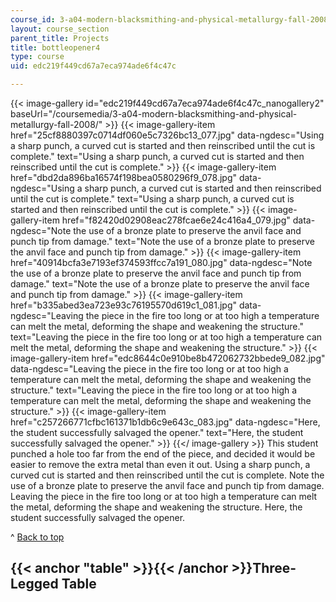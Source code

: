 ```yaml
---
course_id: 3-a04-modern-blacksmithing-and-physical-metallurgy-fall-2008
layout: course_section
parent_title: Projects
title: bottleopener4
type: course
uid: edc219f449cd67a7eca974ade6f4c47c

---
```


{{< image-gallery id="edc219f449cd67a7eca974ade6f4c47c_nanogallery2" baseUrl="/coursemedia/3-a04-modern-blacksmithing-and-physical-metallurgy-fall-2008/" >}}
{{< image-gallery-item href="25cf8880397c0714df060e5c7326bc13_077.jpg" data-ngdesc="Using a sharp punch, a curved cut is started and then reinscribed until the cut is complete." text="Using a sharp punch, a curved cut is started and then reinscribed until the cut is complete." >}}
{{< image-gallery-item href="dbd2da896ba16574f198bea0580296f9_078.jpg" data-ngdesc="Using a sharp punch, a curved cut is started and then reinscribed until the cut is complete." text="Using a sharp punch, a curved cut is started and then reinscribed until the cut is complete." >}}
{{< image-gallery-item href="f82420d02908eac278fcae6e24c416a4_079.jpg" data-ngdesc="Note the use of a bronze plate to preserve the anvil face and punch tip from damage." text="Note the use of a bronze plate to preserve the anvil face and punch tip from damage." >}}
{{< image-gallery-item href="40914bcfa3e7193ef374593ffcc7a191_080.jpg" data-ngdesc="Note the use of a bronze plate to preserve the anvil face and punch tip from damage." text="Note the use of a bronze plate to preserve the anvil face and punch tip from damage." >}}
{{< image-gallery-item href="b335abed3ea723e93c76195570d619c1_081.jpg" data-ngdesc="Leaving the piece in the fire too long or at too high a temperature can melt the metal, deforming the shape and weakening the structure." text="Leaving the piece in the fire too long or at too high a temperature can melt the metal, deforming the shape and weakening the structure." >}}
{{< image-gallery-item href="edc8644c0e910be8b472062732bbede9_082.jpg" data-ngdesc="Leaving the piece in the fire too long or at too high a temperature can melt the metal, deforming the shape and weakening the structure." text="Leaving the piece in the fire too long or at too high a temperature can melt the metal, deforming the shape and weakening the structure." >}}
{{< image-gallery-item href="c257266771cfbc161371b1db6c9e643c_083.jpg" data-ngdesc="Here, the student successfully salvaged the opener." text="Here, the student successfully salvaged the opener." >}}
{{</ image-gallery >}}
This student punched a hole too far from the end of the piece, and decided it would be easier to remove the extra metal than even it out. Using a sharp punch, a curved cut is started and then reinscribed until the cut is complete. Note the use of a bronze plate to preserve the anvil face and punch tip from damage. Leaving the piece in the fire too long or at too high a temperature can melt the metal, deforming the shape and weakening the structure. Here, the student successfully salvaged the opener.

^ [Back to top](#top)

{{< anchor "table" >}}{{< /anchor >}}Three-Legged Table
-------------------------------------------------------